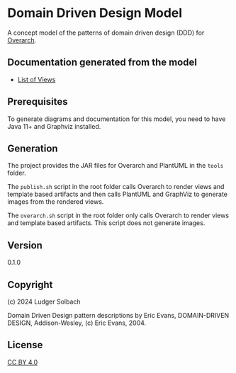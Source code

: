 # Domain Driven Design Model

A concept model of the patterns of domain driven design (DDD) for [Overarch](https://github.com/soulspace-org/overarch).

## Documentation generated from the model
* [List of Views](docs/views.md)

## Prerequisites
To generate diagrams and documentation for this model, you need to have Java 11+ and Graphviz installed.

## Generation
The project provides the JAR files for Overarch and PlantUML in the `tools` folder.

The `publish.sh` script in the root folder calls Overarch to render views and
template based artifacts and then calls PlantUML and GraphViz to generate
images from the rendered views.

The `overarch.sh` script in the root folder only calls Overarch to render views
and template based artifacts. This script does not generate images.

## Version
0.1.0

## Copyright
(c) 2024 Ludger Solbach

Domain Driven Design pattern descriptions by
Eric Evans, DOMAIN-DRIVEN DESIGN, Addison-Wesley, (c) Eric Evans, 2004.

## License
[CC BY 4.0](https://creativecommons.org/licenses/by/4.0/)

